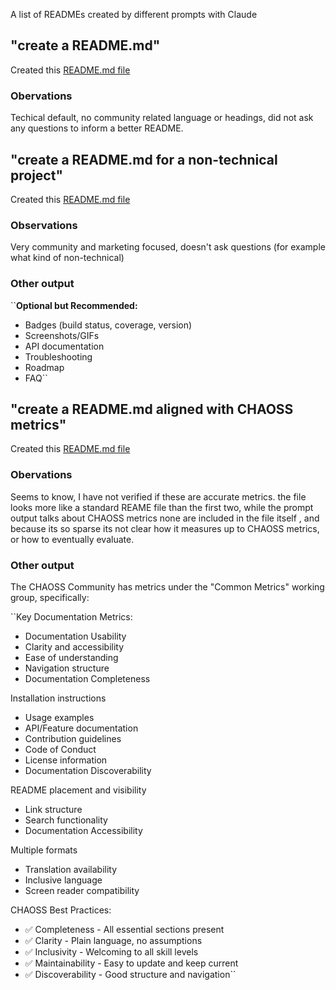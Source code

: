 A list of READMEs created by different prompts with Claude

## "create a README.md"

Created this [README.md file]([readme](https://github.com/emmairwin/ai-alignment-tests/blob/main/readme/readme-default-creation-claude.md)/)

### Obervations
Techical default, no community related language or headings, did not ask any questions to inform a better README.

## "create a README.md for a non-technical project"

Created this [README.md file](https://github.com/emmairwin/ai-alignment-tests/blob/main/readme/readme-prompted-non-technical-claude.md)

### Observations

Very community and marketing focused, doesn't ask questions (for example what kind of non-technical)

### Other output

``**Optional but Recommended:**
- Badges (build status, coverage, version)
- Screenshots/GIFs
- API documentation
- Troubleshooting
- Roadmap
- FAQ``


##  "create a README.md aligned with CHAOSS metrics"


Created this [README.md file](https://github.com/emmairwin/ai-alignment-tests/blob/main/readme/readme-chaoss-documentation-quality-claude.md)

### Obervations
Seems to know, I have not verified if these are accurate metrics.
the file looks more like a standard REAME file than the first two,  while the prompt output talks about CHAOSS metrics
none are included in the file itself , and because its so sparse its not clear how it measures up to CHAOSS metrics, or 
how to eventually evaluate.

### Other output

The CHAOSS Community has metrics under the "Common Metrics" working group, specifically:

``Key Documentation Metrics:
- Documentation Usability
- Clarity and accessibility
 - Ease of understanding
 -  Navigation structure
 -   Documentation Completeness

Installation instructions
- Usage examples
- API/Feature documentation
- Contribution guidelines
- Code of Conduct
- License information
- Documentation Discoverability

README placement and visibility
- Link structure
- Search functionality
- Documentation Accessibility

Multiple formats
- Translation availability
- Inclusive language
- Screen reader compatibility

CHAOSS Best Practices:
- ✅ Completeness - All essential sections present
- ✅ Clarity - Plain language, no assumptions
- ✅ Inclusivity - Welcoming to all skill levels
- ✅ Maintainability - Easy to update and keep current
- ✅ Discoverability - Good structure and navigation``
